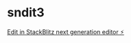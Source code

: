# sndit3

[Edit in StackBlitz next generation editor ⚡️](https://stackblitz.com/~/github.com/galt-tr/sndit3)